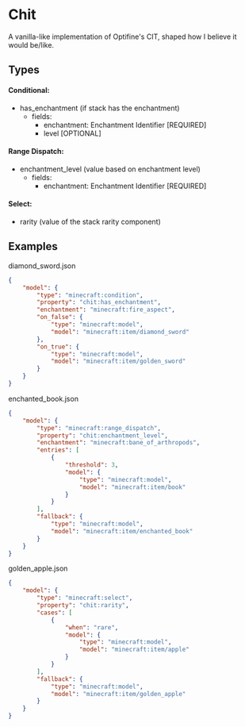 # Chit

A vanilla-like implementation of Optifine's CIT, shaped how I believe it would be/like.

## Types

#### Conditional:

- has_enchantment (if stack has the enchantment)
    - fields:
        - enchantment: Enchantment Identifier [REQUIRED]
        - level [OPTIONAL]

#### Range Dispatch:

- enchantment_level (value based on enchantment level)
    - fields:
        - enchantment: Enchantment Identifier [REQUIRED]

#### Select:

- rarity (value of the stack rarity component)

## Examples

diamond_sword.json

```json
{
	"model": {
		"type": "minecraft:condition",
		"property": "chit:has_enchantment",
		"enchantment": "minecraft:fire_aspect",
		"on_false": {
			"type": "minecraft:model",
			"model": "minecraft:item/diamond_sword"
		},
		"on_true": {
			"type": "minecraft:model",
			"model": "minecraft:item/golden_sword"
		}
	}
}
```

enchanted_book.json

```json
{
	"model": {
		"type": "minecraft:range_dispatch",
		"property": "chit:enchantment_level",
		"enchantment": "minecraft:bane_of_arthropods",
		"entries": [
			{
				"threshold": 3,
				"model": {
					"type": "minecraft:model",
					"model": "minecraft:item/book"
				}
			}
		],
		"fallback": {
			"type": "minecraft:model",
			"model": "minecraft:item/enchanted_book"
		}
	}
}
```

golden_apple.json

```json
{
	"model": {
		"type": "minecraft:select",
		"property": "chit:rarity",
		"cases": [
			{
				"when": "rare",
				"model": {
					"type": "minecraft:model",
					"model": "minecraft:item/apple"
				}
			}
		],
		"fallback": {
			"type": "minecraft:model",
			"model": "minecraft:item/golden_apple"
		}
	}
}
```